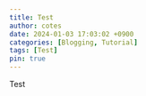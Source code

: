 ```yaml
---
title: Test
author: cotes
date: 2024-01-03 17:03:02 +0900
categories: [Blogging, Tutorial]
tags: [Test]
pin: true
---
```


Test